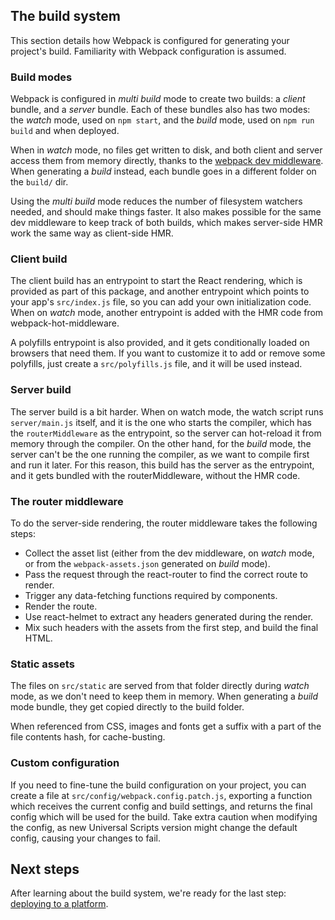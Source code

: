 The build system
----------------

This section details how Webpack is configured for generating your project's build. Familiarity with Webpack configuration is assumed.

### Build modes
Webpack is configured in _multi build_ mode to create two builds: a _client_ bundle, and a _server_ bundle.
Each of these bundles also has two modes: the _watch_ mode, used on `npm start`, and the _build_ mode, used on `npm run build` and when deployed.

When in _watch_ mode, no files get written to disk, and both client and server access them from memory directly, thanks to the [webpack dev middleware](https://github.com/webpack/webpack-dev-middleware). When generating a _build_ instead, each bundle goes in a different folder on the `build/` dir.

Using the _multi build_ mode reduces the number of filesystem watchers needed, and should make things faster. It also makes possible for the same dev middleware to keep track of both builds, which makes server-side HMR work the same way as client-side HMR.

### Client build
The client build has an entrypoint to start the React rendering, which is provided as part of this package, and another entrypoint which points to your app's `src/index.js` file, so you can add your own initialization code. When on _watch_ mode, another entrypoint is added with the HMR code from webpack-hot-middleware.

A polyfills entrypoint is also provided, and it gets conditionally loaded on browsers that need them. If you want to customize it to add or remove some polyfills, just create a `src/polyfills.js` file, and it will be used instead.

### Server build
The server build is a bit harder. When on watch mode, the watch script runs `server/main.js` itself, and it is the one who starts the compiler, which has the `routerMiddleware` as the entrypoint, so the server can hot-reload it from memory through the compiler. On the other hand, for the _build_ mode, the server can't be the one running the compiler, as we want to compile first and run it later. For this reason, this build has the server as the entrypoint, and it gets bundled with the routerMiddleware, without the HMR code.

### The router middleware
To do the server-side rendering, the router middleware takes the following steps:
- Collect the asset list (either from the dev middleware, on _watch_ mode, or from the `webpack-assets.json` generated on _build_ mode).
- Pass the request through the react-router to find the correct route to render.
- Trigger any data-fetching functions required by components.
- Render the route.
- Use react-helmet to extract any headers generated during the render.
- Mix such headers with the assets from the first step, and build the final HTML.

### Static assets
The files on `src/static` are served from that folder directly during _watch_ mode, as we don't need to keep them in memory. When generating a _build_ mode bundle, they get copied directly to the build folder.

When referenced from CSS, images and fonts get a suffix with a part of the file contents hash, for cache-busting.

### Custom configuration
If you need to fine-tune the build configuration on your project, you can create a file at `src/config/webpack.config.patch.js`, exporting a function which receives the current config and build settings, and returns the final config which will be used for the build. Take extra caution when modifying the config, as new Universal Scripts version might change the default config, causing your changes to fail.

Next steps
----------

After learning about the build system, we're ready for the last step: [deploying to a platform](deploying).
